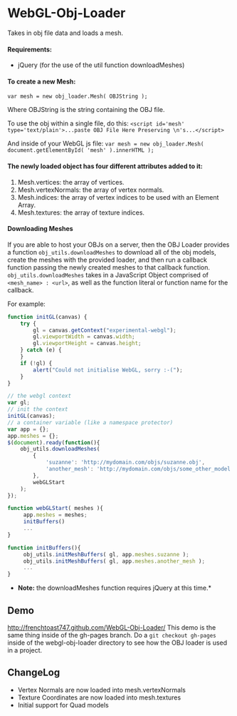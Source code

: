 WebGL-Obj-Loader
================

Takes in obj file data and loads a mesh.

#### Requirements:
* jQuery (for the use of the util function downloadMeshes)

#### To create a new Mesh:

`var mesh = new obj_loader.Mesh( OBJString );`

Where OBJString is the string containing the OBJ file.

To use the obj within a single file, do this:
`<script id='mesh' type='text/plain'>...paste OBJ File Here Preserving \n's...</script>`

And inside of your WebGL js file:
`var mesh = new obj_loader.Mesh( document.getElementById( 'mesh' ).innerHTML );`

#### The newly loaded object has four different attributes added to it:

1. Mesh.vertices: the array of vertices.
2. Mesh.vertexNormals: the array of vertex normals.
3. Mesh.indices: the array of vertex indices to be used with an Element Array.
4. Mesh.textures: the array of texture indices.

#### Downloading Meshes

If you are able to host your OBJs on a server, then the OBJ Loader provides a function `obj_utils.downloadMeshes` to download all of the obj models, create the meshes with the provided loader, and then run a callback function passing the newly created meshes to that callback function. `obj_utils.downloadMeshes` takes in a JavaScript Object comprised of `<mesh_name> : <url>`, as well as the function literal or function name for the callback.

For example:
```javascript
function initGL(canvas) {
    try {
        gl = canvas.getContext("experimental-webgl");
        gl.viewportWidth = canvas.width;
        gl.viewportHeight = canvas.height;
    } catch (e) {
    }
    if (!gl) {
        alert("Could not initialise WebGL, sorry :-(");
    }
}

// the webgl context
var gl;
// init the context
initGL(canvas);
// a container variable (like a namespace protector)
var app = {};
app.meshes = {};
$(document).ready(function(){
    obj_utils.downloadMeshes(
        {
            'suzanne': 'http://mydomain.com/objs/suzanne.obj',
            'another_mesh': 'http://mydomain.com/objs/some_other_model.objs'
        },
        webGLStart
    );
});

function webGLStart( meshes ){
     app.meshes = meshes;
     initBuffers()
     ...
}

function initBuffers(){
     obj_utils.initMeshBuffers( gl, app.meshes.suzanne );
     obj_utils.initMeshBuffers( gl, app.meshes.another_mesh );
     ...
}
```

* **Note:** the downloadMeshes function requires jQuery at this time.*

## Demo
http://frenchtoast747.github.com/WebGL-Obj-Loader/
This demo is the same thing inside of the gh-pages branch. Do a `git checkout gh-pages` inside of the webgl-obj-loader directory
to see how the OBJ loader is used in a project.

## ChangeLog
* Vertex Normals are now loaded into mesh.vertexNormals
* Texture Coordinates are now loaded into mesh.textures
* Initial support for Quad models